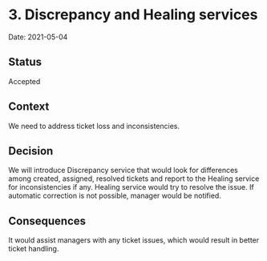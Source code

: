 # 3. Discrepancy and Healing services

Date: 2021-05-04

## Status

Accepted

## Context

We need to address ticket loss and inconsistencies.

## Decision

We will introduce Discrepancy service that would look for differences among created, assigned, resolved tickets and report to the Healing service for inconsistencies if any. Healing service would try to resolve the issue. If automatic correction is not possible, manager would be notified.

## Consequences

It would assist managers with any ticket issues, which would result in better ticket handling.